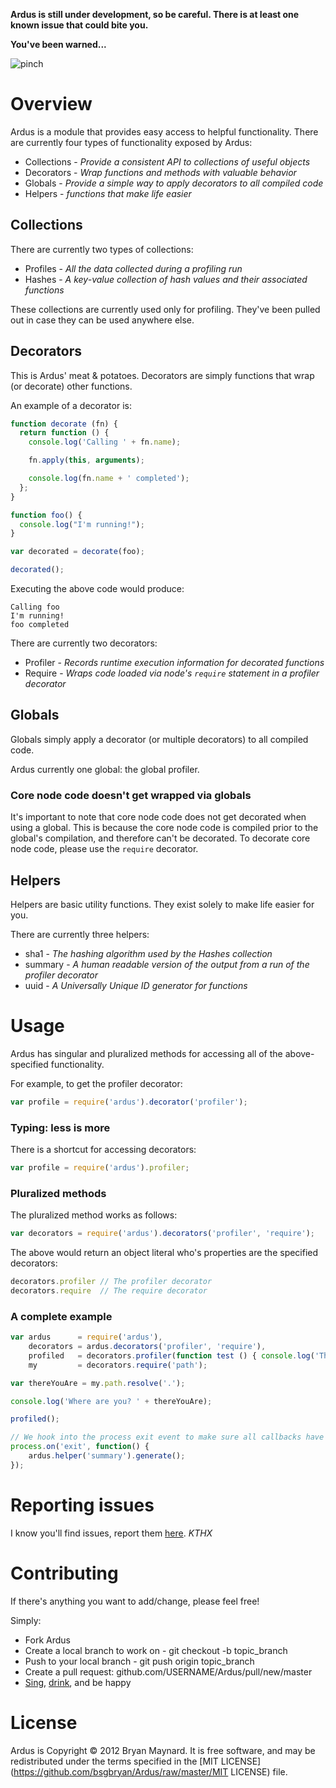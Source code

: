 __Ardus is still under development, so be careful. There is at least one known issue that could bite you.__

__You've been warned...__

![pinch](https://github.com/jdeal/doctor/raw/master/README/pinch-points-warning-143.png)

# Overview

Ardus is a module that provides easy access to helpful functionality. There are currently four types of functionality exposed by Ardus:

* Collections - _Provide a consistent API to collections of useful objects_
* Decorators - _Wrap functions and methods with valuable behavior_
* Globals - _Provide a simple way to apply decorators to all compiled code_
* Helpers - _functions that make life easier_

## Collections

There are currently two types of collections:

* Profiles - _All the data collected during a profiling run_
* Hashes - _A key-value collection of hash values and their associated functions_

These collections are currently used only for profiling. They've been pulled out in case they can be used anywhere else.

## Decorators

This is Ardus' meat & potatoes. Decorators are simply functions that wrap (or decorate) other functions.

An example of a decorator is:

```javascript
function decorate (fn) {
  return function () {
    console.log('Calling ' + fn.name);

    fn.apply(this, arguments);

    console.log(fn.name + ' completed');   
  };
}

function foo() {
  console.log("I'm running!");
}

var decorated = decorate(foo);

decorated();
```

Executing the above code would produce:

```
Calling foo
I'm running!
foo completed
```

There are currently two decorators:

* Profiler - _Records runtime execution information for decorated functions_
* Require - _Wraps code loaded via node's `require` statement in a profiler decorator_

## Globals

Globals simply apply a decorator (or multiple decorators) to all compiled code.

Ardus currently one global: the global profiler.

### Core node code doesn't get wrapped via globals

It's important to note that core node code does not get decorated when using a global. This is because the core node code is compiled prior to the global's compilation, and therefore can't be decorated. To decorate core node code, please use the `require` decorator.

## Helpers

Helpers are basic utility functions. They exist solely to make life easier for you.

There are currently three helpers:

* sha1 - _The hashing algorithm used by the Hashes collection_
* summary - _A human readable version of the output from a run of the profiler decorator_
* uuid - _A Universally Unique ID generator for functions_

# Usage

Ardus has singular and pluralized methods for accessing all of the above-specified functionality.

For example, to get the profiler decorator:

```javascript
var profile = require('ardus').decorator('profiler');
```

### Typing: less is more

There is a shortcut for accessing decorators:

```javascript
var profile = require('ardus').profiler;
```

### Pluralized methods

The pluralized method works as follows:

```javascript
var decorators = require('ardus').decorators('profiler', 'require');
```

The above would return an object literal who's properties are the specified decorators:

```javascript
decorators.profiler // The profiler decorator
decorators.require  // The require decorator
```

### A complete example

```javascript
var ardus      = require('ardus'),
    decorators = ardus.decorators('profiler', 'require'),
    profiled   = decorators.profiler(function test () { console.log('This is a ' + this.name) }),
    my         = decorators.require('path');

var thereYouAre = my.path.resolve('.');

console.log('Where are you? ' + thereYouAre);

profiled();

// We hook into the process exit event to make sure all callbacks have completed
process.on('exit', function() {
	ardus.helper('summary').generate();
});
```

# Reporting issues

I know you'll find issues, report them [here](https://github.com/bsgbryan/Ardus/issues). _KTHX_

# Contributing

If there's anything you want to add/change, please feel free!

Simply:

* Fork Ardus
* Create a local branch to work on - git checkout -b topic_branch
* Push to your local branch - git push origin topic_branch
* Create a pull request: github.com/USERNAME/Ardus/pull/new/master
* [Sing](http://g-ecx.images-amazon.com/images/G/01/dvd/lionsgate/barney/B_Sing_Dance_6_lg.jpg), [drink](http://blogs.bostonmagazine.com/chowder/files/2011/04/IMG_0174.jpg), and be happy

# License

Ardus is Copyright © 2012 Bryan Maynard. It is free software, and may be redistributed under the terms specified in the [MIT LICENSE](https://github.com/bsgbryan/Ardus/raw/master/MIT LICENSE) file.